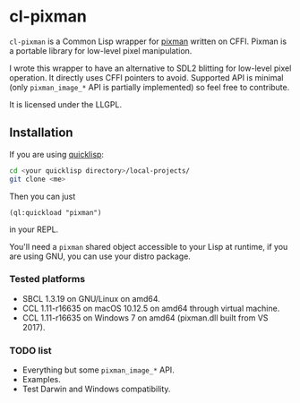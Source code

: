 # cl-pixman
`cl-pixman` is a Common Lisp wrapper for [pixman](http://pixman.org) written
on CFFI. Pixman is a portable library for low-level pixel manipulation.  

I wrote this wrapper to have an alternative to SDL2 blitting for low-level
pixel operation. It directly uses CFFI pointers to avoid.
Supported API is minimal (only `pixman_image_*` API is partially implemented)
so feel free to contribute.  

It is licensed under the LLGPL.

## Installation
If you are using [quicklisp](http://www.quicklisp.org/beta/):  
```bash
cd <your quicklisp directory>/local-projects/  
git clone <me>  
```
Then you can just
```
(ql:quickload "pixman")
```
in your REPL.  

You'll need a `pixman` shared object accessible to your Lisp at runtime,
if you are using GNU, you can use your distro package.  

### Tested platforms
* SBCL 1.3.19 on GNU/Linux on amd64.
* CCL 1.11-r16635 on macOS 10.12.5 on amd64 through virtual machine.
* CCL 1.11-r16635 on Windows 7 on amd64 (pixman.dll built from VS 2017).

### TODO list
* Everything but some `pixman_image_*` API.  
* Examples.  
* Test Darwin and Windows compatibility.

